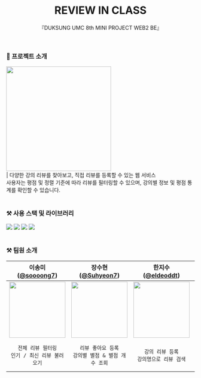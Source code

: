<div align="center">

# REVIEW IN CLASS

『DUKSUNG UMC 8th MINI PROJECT WEB2 BE』

</div>

<br />

### 📢 프로젝트 소개
<img src="https://github.com/user-attachments/assets/433abf6c-3924-4f9b-9bd0-825e37cb4b2b" width="280"/>  <br />
| 다양한 강의 리뷰를 찾아보고, 직접 리뷰를 등록할 수 있는 웹 서비스<br />
사용자는 평점 및 정렬 기준에 따라 리뷰를 필터링할 수 있으며, 강의별 정보 및 평점 통계를 확인할 수 있습니다.
<br /><br />

### ⚒️ 사용 스택 및 라이브러리
<img src="https://img.shields.io/badge/java-007396?style=for-the-badge&logo=java&logoColor=white"> <img src="https://img.shields.io/badge/MySQL-4479A1?style=for-the-badge&logo=mysql&logoColor=white"> <img src="https://img.shields.io/badge/spring Boot-6DB33F?style=for-the-badge&logo=springboot&logoColor=white"> <img src="https://img.shields.io/badge/amazons3-569A31?style=for-the-badge&logo=amazons3&logoColor=white">
<br /><br />

### ⚒️ 팀원 소개

| <center>이송미<br/>([@soooong7](https://github.com/soooong7))</center> | <center>장수현<br/>([@Suhyeon7](https://github.com/Suhyeon7))</center> | <center>한지수<br/>([@eldeoddt](https://github.com/eldeoddt))</center> | <center>황민지<br/>([@hmj6589](https://github.com/hmj6589))</center> |
| :---------------------------------------------------------: | :------------------------------------------------------------: | :------------------------------------------------------------: | :------------------------------------------------------------: |
| <center><img src="https://avatars.githubusercontent.com/u/145523888?v=4" width="150px"/></center> | <center><img src="https://avatars.githubusercontent.com/u/157273486?v=4" width="150px"/></center> | <center><img src="https://avatars.githubusercontent.com/u/90364562?v=4" width="150px"/></center> | <center><img src="https://avatars.githubusercontent.com/u/139426988?v=4" width="150px"/></center> |
| `전체 리뷰 필터링` <br/>`인기 / 최신 리뷰 불러오기` | `리뷰 좋아요 등록`<br/>`강의별 별점 & 별점 개수 조회` | `강의 리뷰 등록`<br/>`강의명으로 리뷰 검색` | `강의 정보 입력 & 조회`<br/>`특정 강의 리뷰 목록 조회`<br/>`이미지 S3 설정` |
